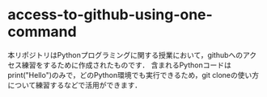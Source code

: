 # access-to-github-using-one-command
本リポジトリはPythonプログラミングに関する授業において，githubへのアクセス練習をするために作成されたものです． 含まれるPythonコードはprint("Hello")のみで，どのPython環境でも実行できるため，git cloneの使い方について練習するなどで活用ができます．
